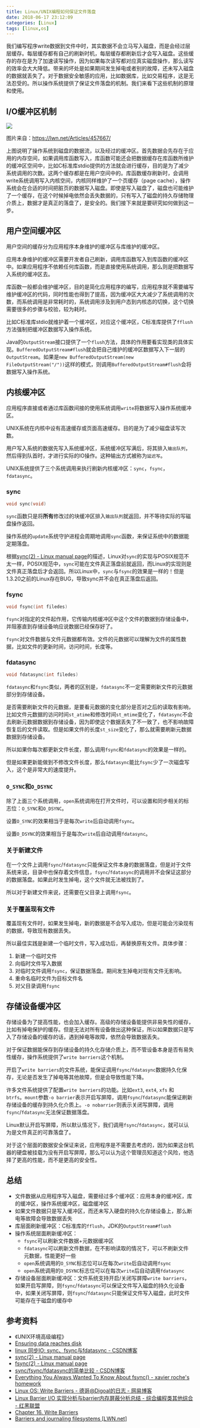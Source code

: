 ```yaml
---
title: Linux/UNIX编程如何保证文件落盘
date: 2018-06-17 23:12:09
categories: [Linux]
tags: [linux,os]
---
```


我们编写程序write数据到文件中时，其实数据不会立马写入磁盘，而是会经过层层缓存。每层缓存都有自己的刷新时机，每层缓存都刷新后才会写入磁盘。这些缓存的存在是为了加速读写操作，因为如果每次读写都对应真实磁盘操作，那么读写的效率会大大降低。带来的坏处是如果期间发生掉电或者别的故障，还未写入磁盘的数据就丢失了。对于数据安全敏感的应用，比如数据库，比如交易程序，这是无法忍受的。所以操作系统提供了保证文件落盘的机制。我们来看下这些机制的原理和使用。

<!-- more -->

## I/O缓冲区机制

![](/img/linux/os-buffers.png)

图片来自：https://lwn.net/Articles/457667/

上图说明了操作系统到磁盘的数据流，以及经过的缓冲区。首先数据会先存在于应用的内存空间，如果调用库函数写入，库函数可能还会把数据缓存在库函数所维护的缓冲区空间中，比如C标准库stdio提供的方法就会进行缓存，目的是为了减少系统调用的次数。这两个缓存都是在用户空间中的。库函数缓存刷新时，会调用write系统调用写入内核空间，内核同样维护了一个页缓存（page cache），操作系统会在合适的时间把脏页的数据写入磁盘。即使是写入磁盘了，磁盘也可能维护了一个缓存，在这个时候掉电依然会丢失数据的，只有写入了磁盘的持久存储物理介质上，数据才是真正的落盘了，是安全的。我们接下来就是要研究如何做到这一步。

## 用户空间缓冲区

用户空间的缓存分为应用程序本身维护的缓冲区与库维护的缓冲区。

应用本身维护的缓冲区需要开发者自己刷新，调用库函数写入到库函数的缓冲区中。如果应用程序不依赖任何库函数，而是直接使用系统调用，那么则是把数据写入系统的缓冲区去。

库函数一般都会维护缓冲区，目的是简化应用程序的编写，应用程序就不需要编写维护缓冲区的代码，同时性能也得到了提高，因为缓冲区大大减少了系统调用的次数，而系统调用是非常耗时的，系统调用涉及到用户态到内核态的切换，这个切换需要很多的步骤与校验，较为耗时。

比如C标准库stdio就维护着一个缓冲区，对应这个缓冲区，C标准库提供了`fflush`方法强制把缓冲区数据写入操作系统。

Java的`OutputStream`接口提供了一个`flush`方法，具体的作用要看实现类的具体实现。`BufferedOutputStream#flush`就会把自己维护的缓冲区数据写入下一层的`OutputStream`。如果是`new BufferedOutputStream(new FileOutputStream("/"))`这样的模式，则调用`BufferedOutputStream#flush`会将数据写入操作系统。

## 内核缓冲区

应用程序直接或者通过库函数间接的使用系统调用`write`将数据写入操作系统缓冲区。

UNIX系统在内核中设有高速缓存或页面高速缓存。目的是为了减少磁盘读写次数。

用户写入系统的数据先写入系统缓冲区，系统缓冲区写满后，将其排入`输出队列`，然后得到队首时，才进行实际的IO操作。这种输出方式被称为`延迟写`。

UNIX系统提供了三个系统调用来执行刷新内核缓冲区：`sync`，`fsync`，`fdatasync`。

### sync

```c
void sync(void)
```

`sync`函数只是将**所有**修改过的块缓冲区排入`输出队列`就返回，并不等待实际的写磁盘操作返回。

操作系统的`update`系统守护进程会周期地调用`sync`函数，来保证系统中的数据能定期落盘。

根据[sync(2) - Linux manual page](http://man7.org/linux/man-pages/man2/sync.2.html)的描述，Linux对`sync`的实现与POSIX规范不太一样，POSIX规范中，`sync`可能在文件真正落盘前就返回，而Linux的实现则是文件真正落盘后才会返回。所以Linux中，`sync`与`fsync`的效果是一样的！但是1.3.20之前的Linux存在BUG，导致sync并不会在真正落盘后返回。

### fsync

```c
void fsync(int filedes)
```

`fsync`对指定的文件起作用，它传输内核缓冲区中这个文件的数据到存储设备中，并阻塞直到存储设备响应说数据已经保存好了。

`fsync`对文件数据与文件元数据都有效。文件的元数据可以理解为文件的属性数据，比如文件的更新时间，访问时间，长度等。

### fdatasync

```c
void fdatasync(int filedes)
```

`fdatasync`和`fsync`类似，两者的区别是，`fdatasync`不一定需要刷新文件的元数据部分到存储设备。

是否需要刷新文件的元数据，是要看元数据的变化部分是否对之后的读取有影响，比如文件元数据的访问时间`st_atime`和修改时间`st_mtime`变化了，`fdatasync`不会去刷新元数据数据到存储设备，因为即使这个数据丢失了不一致了，也不影响故障恢复后的文件读取。但是如果文件的长度`st_size`变化了，那么就需要刷新元数据数据到存储设备。

所以如果你每次都更新文件长度，那么调用`fsync`和`fdatasync`的效果是一样的。

但是如果更新能做到不修改文件长度，那么`fdatasync`能比`fsync`少了一次磁盘写入，这个是非常大的速度提升。

### `O_SYNC`和`O_DSYNC`

除了上面三个系统调用，`open`系统调用在打开文件时，可以设置和同步相关的标志位：`O_SYNC`和`O_DSYNC`。

设置`O_SYNC`的效果相当于是每次`write`后自动调用`fsync`。

设置`O_DSYNC`的效果相当于是每次`write`后自动调用`fdatasync`。

### 关于新建文件

在一个文件上调用`fsync`/`fdatasync`只能保证文件本身的数据落盘，但是对于文件系统来说，目录中也保存着文件信息，`fsync`/`fdatasync`的调用并不会保证这部分的数据落盘。如果此时发生掉电，这个文件就无法被找到了。

所以对于新建文件来说，还需要在父目录上调用`fsync`。

### 关于覆盖现有文件

覆盖现有文件时，如果发生掉电，新的数据是不会写入成功，但是可能会污染现有的数据，导致现有数据丢失。

所以最佳实践是新建一个临时文件，写入成功后，再替换原有文件。具体步骤：

1. 新建一个临时文件
2. 向临时文件写入数据
3. 对临时文件调用`fsync`，保证数据落盘。期间发生掉电对现有文件无影响。
4. 重命名临时文件为目标文件名
5. 对父目录调用`fsync`

## 存储设备缓冲区

存储设备为了提高性能，也会加入缓存。高级的存储设备能提供非易失性的缓存，比如有掉电保护的缓存。但是无法对所有设备做出这种保证，所以如果数据只是写入了存储设备的缓存的话，遇到掉电等故障，依然会导致数据丢失。

对于保证数据能保存到存储设备的持久化存储介质上，而不管设备本身是否有易失性缓存，操作系统提供了`write barriers`这个机制。

开启了`write barriers`的文件系统，能保证调用`fsync`/`fdatasync`数据持久化保存，无论是否发生了掉电等其他故障，但是会导致性能下降。

许多文件系统提供了配置`write barriers`的功能。比如`ext3`, `ext4`, `xfs` 和 `btrfs`。`mount`参数`-o barrier`表示开启写屏障，调用`fsync`/`fdatasync`能保证刷新存储设备的缓存到持久化介质上。`-o nobarrier`则表示关闭写屏障，调用`fsync`/`fdatasync`无法保证数据落盘。

Linux默认开启写屏障，所以默认情况下，我们调用`fsync`/`fdatasync`，就可以认为是文件真正的可靠落盘了。

对于这个层面的数据安全保证来说，应用程序是不需要去考虑的，因为如果这台机器的硬盘被挂载为没有开启写屏障，那么可以认为这个管理员知道这个风险，他选择了更高的性能，而不是更高的安全性。

## 总结

- 文件数据从应用程序写入磁盘，需要经过多个缓冲区：应用本身的缓冲区，库的缓冲区，操作系统缓冲区，磁盘缓冲区
- 如果文件数据只是写入缓冲区，而还未写入硬盘的持久化存储设备上，那么断电等故障会导致数据丢失
- 库层面刷新缓冲区：C标准库的`fflush`，JDK的`OutputStream#flush`
- 操作系统层面刷新缓冲区：
  - `fsync`可以刷新文件数据+元数据缓冲区
  - `fdatasync`可以刷新文件数据，在不影响读取的情况下，可以不刷新文件元数据，性能更好一些
  - `open`系统调用的`O_SYNC`标志位可以在每次`write`后自动调用`fsync`
  - `open`系统调用的`O_DSYNC`标志位可以在每次`write`后自动调用`fdatasync`
- 存储设备层面刷新缓冲区：文件系统支持开启/关闭写屏障`write barriers`，如果开启写屏障，则`fsync`/`fdatasync`可以保证文件写入磁盘的持久化设备中，如果关闭写屏障，则`fsync`/`fdatasync`只能保证文件写入磁盘，此时文件可能存在于磁盘的缓存中

## 参考资料
- 《UNIX环境高级编程》
- [Ensuring data reaches disk](https://lwn.net/Articles/457667/)
- [linux 同步IO: sync、fsync与fdatasync - CSDN博客](https://blog.csdn.net/cywosp/article/details/8767327)
- [sync(2) - Linux manual page](http://man7.org/linux/man-pages/man2/sync.2.html)
- [fsync(2) - Linux manual page](http://man7.org/linux/man-pages/man2/fdatasync.2.html)
- [sync/fsync/fdatasync的简单比较 - CSDN博客](https://blog.csdn.net/zbszhangbosen/article/details/7956558)
- [Everything You Always Wanted To Know About fsync() - xavier roche's homework](http://blog.httrack.com/blog/2013/11/15/everything-you-always-wanted-to-know-about-fsync/)
- [Linux OS: Write Barriers - 德哥@Digoal的日志 - 网易博客](http://blog.163.com/digoal@126/blog/static/163877040201132692318242/)
- [Linux Barrier I/O 实现分析与barrier内存屏蔽分析总结 - 综合编程类其他综合 - 红黑联盟](https://www.2cto.com/kf/201604/497356.html)
- [Chapter 16. Write Barriers](https://docs-old.fedoraproject.org/en-US/Fedora/14/html/Storage_Administration_Guide/writebarr.html)
- [Barriers and journaling filesystems [LWN.net]](https://lwn.net/Articles/283161/)